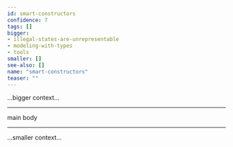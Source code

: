 ```yaml
---
id: smart-constructors
confidence: 7
tags: []
bigger:
- illegal-states-are-unrepresentable
- modeling-with-types
- tools
smaller: []
see-also: []
name: "smart-constructors"
teaser: ""
---
```



...bigger context...

---

main body

---

...smaller context...
